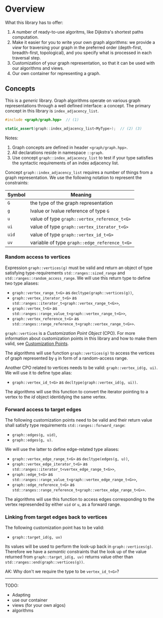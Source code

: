 # Overview

What this library has to offer:

 1. A number of ready-to-use algoritms, like Dijkstra's shortest paths computation.
 2. Make it easier for you to write your own graph algorithms: we provide a _view_ for traversing your graph in the preferred order (depth-first, breadth-first, topological), and you specify what is processed in each traversal step.
 3. Customization of your graph representation, so that it can be used with our algorithms and views.
 4. Our own container for representing a graph.  

## Concepts

This is a _generic_ library. Graph algorithms operate on various graph representations through a well defined interface: a concept. The primary concept in this library is `index_adjacency_list`.

```c++
#include <graph/graph.hpp>  // (1)

static_assert(graph::index_adjacency_list<MyType>);  // (2) (3)
```
Notes:
 1. Graph concepts are defined in header `<graph/graph.hpp>`.
 2. All declarations reside in namespace `::graph`.
 3. Use concept `graph::index_adjacency_list` to test if your type satisfies the syntactic requirements of an index adjacency list.

Concept `graph::index_adjacency_list` requires a number of things from a graph representation. We use the following notation to represent the constraints:

| Symbol | Meaning                                       |
|--------|-----------------------------------------------|
| `G`    | the type of the graph representation          |
| `g`    | lvalue or lvalue reference of type `G`        |
| `u`    | value of type `graph::vertex_reference_t<G>`  |
| `ui`   | value of type `graph::vertex_iterator_t<G>`   |
| `uid`  | value of type `graph::vertex_id_t<G>`         |
| `uv`   | variable of type `graph::edge_reference_t<G>` |

### Random access to vertices

Expression `graph::vertices(g)` must be valid and return an object of type satisfying type-requirements `std::ranges::sized_range` and `std::ranges::random_access_range`. We will use this return type to define two type aliases:

   * `graph::vertex_range_t<G>` as `decltype(graph::vertices(g))`,
   * `graph::vertex_iterator_t<G>` as `std::ranges::iterator_t<graph::vertex_range_t<G>>`,
   * `graph::vertex_t<G>` as `std::ranges::range_value_t<graph::vertex_range_t<G>>`,
   * `graph::vertex_reference_t<G>` as `std::ranges::range_reference_t<graph::vertex_range_t<G>>`.

`graph::vertices` is a _Customization Point Object_ (CPO). 
For more information about customization points in this library and how to make them valid, see 
[Customization Points](./customization_points.md).

The algorithms will use function `graph::vertices(g)` to access the vertices of graph represented by `g` in form of a random-access range. 

Another CPO related to vertices needs to be valid: `graph::vertex_id(g, ui)`. We will use it to define type alias:

 * `graph::vertex_id_t<G>` as `decltype(graph::vertex_id(g, ui))`.

The algorithms will use this function to convert the iterator pointing to a vertex to the _id_ object identidying the same vertex.


### Forward access to target edges

The following customization points need to be valid and their return value shall satisfy type requirements `std::ranges::forward_range`:

 * `graph::edges(g, uid)`,
 * `graph::edges(g, u)`.

We will use the latter to define edge-related type aliases:

 * `graph::vertex_edge_range_t<G>` as `decltype(edges(g, u))`,
 * `graph::vertex_edge_iterator_t<G>` as `std::ranges::iterator_t<vertex_edge_range_t<G>>`,
 * `graph::edge_t<G>` as `std::ranges::range_value_t<graph::vertex_edge_range_t<G>>`,
 * `graph::edge_reference_t<G>` as `std::ranges::range_reference_t<graph::vertex_edge_range_t<G>>`.

The algorithms will use this function to access edges corresponding to the vertex represended by either `uid` or `u`, as a forward range.

### Linking from target edges back to vertices

The following customization point has to be valid:

 * `graph::target_id(g, uv)`

Its values will be used to perform the look-up back in `graph::vertices(g)`. 
Therefore we have a _semantic_ constraints that the look up of the value returned from `graph::target_id(g, uv)` returns value other than `std::ranges::end(graph::vertices(g))`.

AK: Why don't we require the type to be `vertex_id_t<G>`?

------

TODO:

- Adapting
- use our container
- views (for your own algos)
- algorithms

